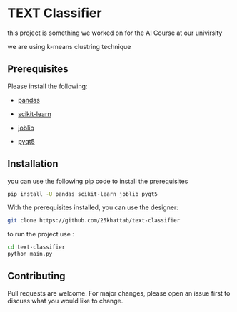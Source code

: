 TEXT Classifier
===============
this project is something we worked on for the AI Course at our univirsity

we are using k-means clustring technique 

## Prerequisites
Please install the following:
- [pandas](https://pandas.pydata.org/)
    
- [scikit-learn](https://scikit-learn.org/stable/)
    
- [joblib](https://joblib.readthedocs.io/en/latest/)
    
- [pyqt5](https://pypi.org/project/PyQt5/)
    
## Installation
you can use the following [pip](https://pip.pypa.io/en/stable/) code to install the prerequisites
```bash
pip install -U pandas scikit-learn joblib pyqt5
```
With the prerequisites installed, you can use the designer:
```bash
git clone https://github.com/25khattab/text-classifier
```
to run the project use :
```bash
cd text-classifier
python main.py
```

## Contributing
Pull requests are welcome. For major changes, please open an issue first to discuss what you would like to change.

